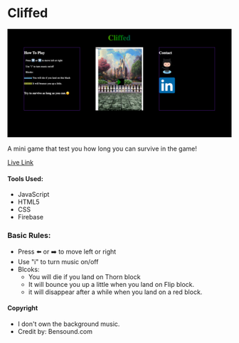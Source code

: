 # Cliffed
![Cliffed Screenshot](https://github.com/YukC92/Cliffed-game/blob/master/READMEIMG/README.png)

A mini game that test you how long you can survive in the game!

[Live Link](https://yukc92.github.io/Cliffed-game/)

#### Tools Used:
* JavaScript
* HTML5
* CSS
* Firebase

### Basic Rules:
* Press ⬅️ or ➡️ to move left or right
* Use "i" to turn music on/off
* Blcoks:
    * You will die if you land on Thorn block
    * It will bounce you up a little when you land on Flip block.
    * it will disappear after a while when you land on a red block.

#### Copyright
* I don't own the background music.
* Credit by: Bensound.com
